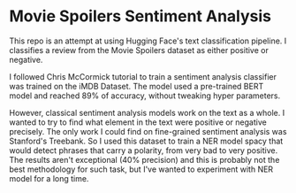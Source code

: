 # Movie Spoilers Sentiment Analysis

This repo is an attempt at using Hugging Face's text classification pipeline. I classifies a review from the Movie Spoilers dataset as either positive or negative.

I followed Chris McCormick tutorial to train a sentiment analysis classifier was trained on the iMDB Dataset. The model used a pre-trained BERT model and reached 89% of accuracy, without tweaking hyper parameters.

However, classical sentiment analysis models work on the text as a whole. I wanted to try to find what element in the text were positive or negative precisely. The only work I could find on fine-grained sentiment analysis was Stanford's Treebank. So I used this dataset to train a NER model spacy that would detect phrases that carry a polarity, from very bad to very positive. The results aren't exceptional (40% precision) and this is probably not the best methodology for such task, but I've wanted to experiment with NER model for a long time.

